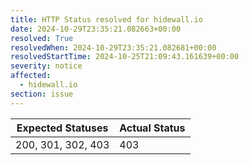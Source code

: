 ```yaml
---
title: HTTP Status resolved for hidewall.io
date: 2024-10-29T23:35:21.082663+00:00
resolved: True
resolvedWhen: 2024-10-29T23:35:21.082681+00:00
resolvedStartTime: 2024-10-25T21:09:43.161639+00:00
severity: notice
affected:
  - hidewall.io
section: issue
---
```


| Expected Statuses | Actual Status  |
|-------------------|----------------|
| 200, 301, 302, 403 | 403 |

